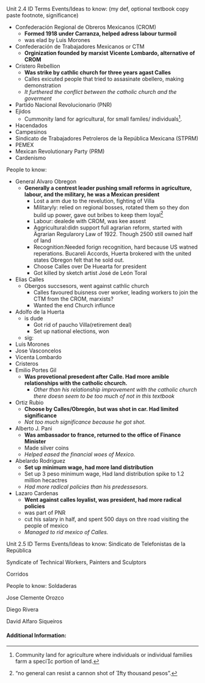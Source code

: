Unit 2.4 ID Terms
Events/Ideas to know: (my def, optional textbook copy paste footnote, significance)
 - Confederación Regional de Obreros Mexicanos (CROM)
	 - **Formed 1918 under Carranza, helped adress labour turmoil**
	 - was elad by Luis Morones
 - Confederación de Trabajadores Mexicanos or CTM
	 - **Orginization founded by marxist Vicente Lombardo, alternative of CROM**
 - Cristero Rebellion
	 - **Was strike by cathlic church for three years agast Calles**
	 - Calles exicuted people that tried to assasinate obellero, making demonstration
	 - *It furthered the conflict between the catholic church and the goverment*
 - Partido Nacional Revolucionario (PNR)
 - Ejidos 
	 - Cummonity land for agricultural, for small familes/ individuals[^2].
 - Hacendados
 - Campesinos 
 - Sindicato de Trabajadores Petroleros de la República Mexicana (STPRM)
 - PEMEX 
 - Mexican Revolutionary Party (PRM)
 - Cardenismo

People to know:
 - General Alvaro Obregon
	 - **Generally a centrest leader pushing small reforms in agriculture, labour, and the military, he was a Mexican president**
		 - Lost a arm due to the revelution, fighting of Villa
		 - Militaryly: relied on regional bosses, rotated them so they don build up power, gave out bribes to keep them loyal[^1]
		 - Labour: dealede with CROM, was kee assest
		 - Aggricultural:didn support full agrarian reform, started with Ägrarian Regularory Law of 1922. Though 2500 still owned half of land
		 - Recognition:Needed forign recognition, hard because US watned reperations. Bucareli Accords, Huerta brokered with the united states Obregon felt that he sold out.
		 - Choose Calles over De Huearta for president
		 - Got killed by sketch artist José de León Toral
 - Elias Calles
	 - Obergos succsesors, went against cathlic church
		 - Calles favoured buisness over worker, leading workers to join the CTM from the CROM, marxists?
		 - Wanted the end Church influnce
 - Adolfo de la Huerta
	 - is dude
		 - Got rid of paucho Villa(retirement deal)
		 - Set up national elections, won
	 - sig:
 - Luis Morones
 - Jose Vasconcelos
 - Vicenta Lombardo
- Cristeros
 - Emilio Portes Gil
	 - **Was provetional presedent after Calle. Had more amible relationships with the catholic chcurch.**
		 - *Other than his relationship improvement with the catholic church there doesn seem to be too much of not in this textbook*
- Ortiz Rubio
	- **Choose by Calles/Obregón, but was shot in car. Had limited significance**
	- *Not too much significance because he got shot.*
 - Alberto J. Pani
	 - **Was ambassador to france, returned to the office of Finance Minister**
	 - Made silver coins
	 - *Helped eased the financial woes of Mexico.*
 - Abelardo Rodriguez
	 - **Set up minimum wage, had more land distribution**
	 - Set up 3 peso minimum wage, Had land distribution spike to 1.2 million hecactres
	 - *Had more radical policies than his predessesors.*
 - Lazaro Cardenas
	 - **Went against calles loyalist, was president, had more radical policies**
	 - was part of PNR
	 - cut his salary in half, and spent 500 days on thre road visiting the people of mexico
	 - *Managed to rid mexico of Calles.*

Unit 2.5 ID Terms
Events/Ideas to know: 
Sindicato de Telefonistas de la República 

Syndicate of Technical Workers, Painters and Sculptors

Corridos


People to know:
Soldaderas

Jose Clemente Orozco

Diego Rivera

David Alfaro Siqueiros


#### Additional Information:
[^1]:“no general can resist a cannon shot of fty thousand pesos”.
[^2]:Community land for agriculture where individuals or individual families farm a specic portion of land.
<!--stackedit_data:
eyJoaXN0b3J5IjpbMTgzNjI0MzYzLC0yODIxOTczODMsMTA1NT
MxNTQ0NywtMTA3MjUwMDc3LDE0MDcxOTg3MjIsNTg5NTExMzI0
XX0=
-->